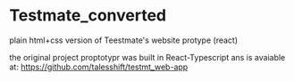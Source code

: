 # Testmate_converted
 plain html+css version of  Teestmate's website protype (react)
 
 the original project proptotypr was built in React-Typescript ans is avaiable at: https://github.com/talesshift/testmt_web-app

